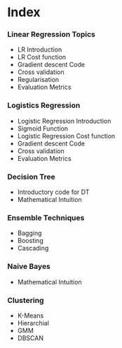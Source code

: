 
<H1>Index</H1>


### Linear Regression Topics
* LR Introduction
* LR Cost function
* Gradient descent Code
* Cross validation
* Regularisation
* Evaluation Metrics

### Logistics Regression
* Logistic Regression Introduction
* Sigmoid Function
* Logistic Regression Cost function
* Gradient descent Code
* Cross validation
* Evaluation Metrics 

### Decision Tree 
* Introductory code for DT
* Mathematical Intuition

### Ensemble Techniques
* Bagging 
* Boosting
* Cascading

### Naive Bayes
* Mathematical Intuition

### Clustering
* K-Means 
* Hierarchial
* GMM
* DBSCAN
